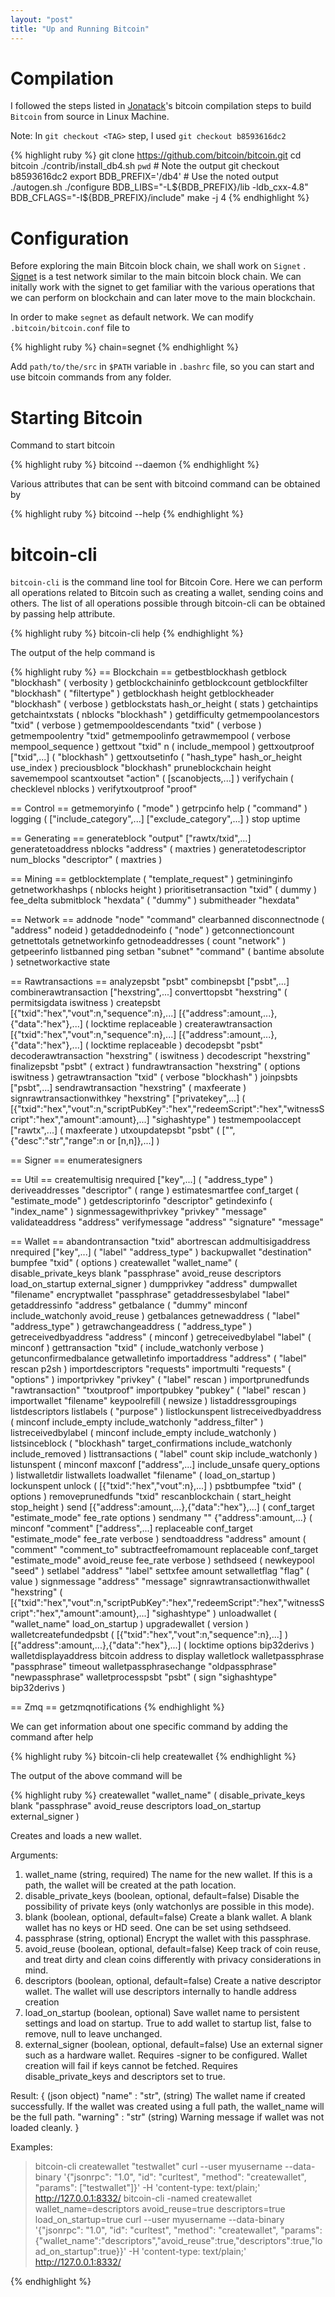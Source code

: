 ```yaml
---
layout: "post"
title: "Up and Running Bitcoin"
---
```


# __Compilation__

I followed the steps listed in [Jonatack]'s bitcoin compilation steps to build `Bitcoin` from source in Linux Machine. 

Note: In `git checkout <TAG>` step, I used `git checkout b8593616dc2`


{% highlight ruby %}
git clone https://github.com/bitcoin/bitcoin.git
cd bitcoin
./contrib/install_db4.sh `pwd` # Note the output
git checkout b8593616dc2
export BDB_PREFIX='<PATH-TO>/db4' # Use the noted output
./autogen.sh
./configure BDB_LIBS="-L${BDB_PREFIX}/lib -ldb_cxx-4.8" BDB_CFLAGS="-I${BDB_PREFIX}/include"
make -j 4
{% endhighlight %}

# __Configuration__

Before exploring the main Bitcoin block chain, we shall work on `Signet` . [Signet] is a test network similar to the main bitcoin block chain. We can initally work with the signet to get familiar with the various operations that we can perform on blockchain and can later move to the main blockchain.

In order to make `segnet` as default network. We can modify `.bitcoin/bitcoin.conf` file to 

{% highlight ruby %}
chain=segnet
{% endhighlight %}


Add `path/to/the/src` in `$PATH` variable in `.bashrc` file, so you can start and use bitcoin commands from any folder.

# __Starting Bitcoin__

Command to start bitcoin

{% highlight ruby %}
bitcoind --daemon
{% endhighlight %}

Various attributes that can be sent with bitcoind command can be obtained by

{% highlight ruby %}
bitcoind --help
{% endhighlight %}

# __bitcoin-cli__

`bitcoin-cli` is the command line tool for Bitcoin Core. Here we can perform all operations related to Bitcoin such as creating a wallet, sending coins and others. The list of all operations possible through bitcoin-cli can be obtained by passing help attribute.


{% highlight ruby %}
bitcoin-cli help
{% endhighlight %}

The output of the help command is

{% highlight ruby %}
== Blockchain ==
getbestblockhash
getblock "blockhash" ( verbosity )
getblockchaininfo
getblockcount
getblockfilter "blockhash" ( "filtertype" )
getblockhash height
getblockheader "blockhash" ( verbose )
getblockstats hash_or_height ( stats )
getchaintips
getchaintxstats ( nblocks "blockhash" )
getdifficulty
getmempoolancestors "txid" ( verbose )
getmempooldescendants "txid" ( verbose )
getmempoolentry "txid"
getmempoolinfo
getrawmempool ( verbose mempool_sequence )
gettxout "txid" n ( include_mempool )
gettxoutproof ["txid",...] ( "blockhash" )
gettxoutsetinfo ( "hash_type" hash_or_height use_index )
preciousblock "blockhash"
pruneblockchain height
savemempool
scantxoutset "action" ( [scanobjects,...] )
verifychain ( checklevel nblocks )
verifytxoutproof "proof"

== Control ==
getmemoryinfo ( "mode" )
getrpcinfo
help ( "command" )
logging ( ["include_category",...] ["exclude_category",...] )
stop
uptime

== Generating ==
generateblock "output" ["rawtx/txid",...]
generatetoaddress nblocks "address" ( maxtries )
generatetodescriptor num_blocks "descriptor" ( maxtries )

== Mining ==
getblocktemplate ( "template_request" )
getmininginfo
getnetworkhashps ( nblocks height )
prioritisetransaction "txid" ( dummy ) fee_delta
submitblock "hexdata" ( "dummy" )
submitheader "hexdata"

== Network ==
addnode "node" "command"
clearbanned
disconnectnode ( "address" nodeid )
getaddednodeinfo ( "node" )
getconnectioncount
getnettotals
getnetworkinfo
getnodeaddresses ( count "network" )
getpeerinfo
listbanned
ping
setban "subnet" "command" ( bantime absolute )
setnetworkactive state

== Rawtransactions ==
analyzepsbt "psbt"
combinepsbt ["psbt",...]
combinerawtransaction ["hexstring",...]
converttopsbt "hexstring" ( permitsigdata iswitness )
createpsbt [{"txid":"hex","vout":n,"sequence":n},...] [{"address":amount,...},{"data":"hex"},...] ( locktime replaceable )
createrawtransaction [{"txid":"hex","vout":n,"sequence":n},...] [{"address":amount,...},{"data":"hex"},...] ( locktime replaceable )
decodepsbt "psbt"
decoderawtransaction "hexstring" ( iswitness )
decodescript "hexstring"
finalizepsbt "psbt" ( extract )
fundrawtransaction "hexstring" ( options iswitness )
getrawtransaction "txid" ( verbose "blockhash" )
joinpsbts ["psbt",...]
sendrawtransaction "hexstring" ( maxfeerate )
signrawtransactionwithkey "hexstring" ["privatekey",...] ( [{"txid":"hex","vout":n,"scriptPubKey":"hex","redeemScript":"hex","witnessScript":"hex","amount":amount},...] "sighashtype" )
testmempoolaccept ["rawtx",...] ( maxfeerate )
utxoupdatepsbt "psbt" ( ["",{"desc":"str","range":n or [n,n]},...] )

== Signer ==
enumeratesigners

== Util ==
createmultisig nrequired ["key",...] ( "address_type" )
deriveaddresses "descriptor" ( range )
estimatesmartfee conf_target ( "estimate_mode" )
getdescriptorinfo "descriptor"
getindexinfo ( "index_name" )
signmessagewithprivkey "privkey" "message"
validateaddress "address"
verifymessage "address" "signature" "message"

== Wallet ==
abandontransaction "txid"
abortrescan
addmultisigaddress nrequired ["key",...] ( "label" "address_type" )
backupwallet "destination"
bumpfee "txid" ( options )
createwallet "wallet_name" ( disable_private_keys blank "passphrase" avoid_reuse descriptors load_on_startup external_signer )
dumpprivkey "address"
dumpwallet "filename"
encryptwallet "passphrase"
getaddressesbylabel "label"
getaddressinfo "address"
getbalance ( "dummy" minconf include_watchonly avoid_reuse )
getbalances
getnewaddress ( "label" "address_type" )
getrawchangeaddress ( "address_type" )
getreceivedbyaddress "address" ( minconf )
getreceivedbylabel "label" ( minconf )
gettransaction "txid" ( include_watchonly verbose )
getunconfirmedbalance
getwalletinfo
importaddress "address" ( "label" rescan p2sh )
importdescriptors "requests"
importmulti "requests" ( "options" )
importprivkey "privkey" ( "label" rescan )
importprunedfunds "rawtransaction" "txoutproof"
importpubkey "pubkey" ( "label" rescan )
importwallet "filename"
keypoolrefill ( newsize )
listaddressgroupings
listdescriptors
listlabels ( "purpose" )
listlockunspent
listreceivedbyaddress ( minconf include_empty include_watchonly "address_filter" )
listreceivedbylabel ( minconf include_empty include_watchonly )
listsinceblock ( "blockhash" target_confirmations include_watchonly include_removed )
listtransactions ( "label" count skip include_watchonly )
listunspent ( minconf maxconf ["address",...] include_unsafe query_options )
listwalletdir
listwallets
loadwallet "filename" ( load_on_startup )
lockunspent unlock ( [{"txid":"hex","vout":n},...] )
psbtbumpfee "txid" ( options )
removeprunedfunds "txid"
rescanblockchain ( start_height stop_height )
send [{"address":amount,...},{"data":"hex"},...] ( conf_target "estimate_mode" fee_rate options )
sendmany "" {"address":amount,...} ( minconf "comment" ["address",...] replaceable conf_target "estimate_mode" fee_rate verbose )
sendtoaddress "address" amount ( "comment" "comment_to" subtractfeefromamount replaceable conf_target "estimate_mode" avoid_reuse fee_rate verbose )
sethdseed ( newkeypool "seed" )
setlabel "address" "label"
settxfee amount
setwalletflag "flag" ( value )
signmessage "address" "message"
signrawtransactionwithwallet "hexstring" ( [{"txid":"hex","vout":n,"scriptPubKey":"hex","redeemScript":"hex","witnessScript":"hex","amount":amount},...] "sighashtype" )
unloadwallet ( "wallet_name" load_on_startup )
upgradewallet ( version )
walletcreatefundedpsbt ( [{"txid":"hex","vout":n,"sequence":n},...] ) [{"address":amount,...},{"data":"hex"},...] ( locktime options bip32derivs )
walletdisplayaddress bitcoin address to display
walletlock
walletpassphrase "passphrase" timeout
walletpassphrasechange "oldpassphrase" "newpassphrase"
walletprocesspsbt "psbt" ( sign "sighashtype" bip32derivs )

== Zmq ==
getzmqnotifications
{% endhighlight %}

We can get information about one specific command by adding the command after help

{% highlight ruby %}
bitcoin-cli help createwallet
{% endhighlight %}

The output of the above command will be

{% highlight ruby %}
createwallet "wallet_name" ( disable_private_keys blank "passphrase" avoid_reuse descriptors load_on_startup external_signer )

Creates and loads a new wallet.

Arguments:
1. wallet_name             (string, required) The name for the new wallet. If this is a path, the wallet will be created at the path location.
2. disable_private_keys    (boolean, optional, default=false) Disable the possibility of private keys (only watchonlys are possible in this mode).
3. blank                   (boolean, optional, default=false) Create a blank wallet. A blank wallet has no keys or HD seed. One can be set using sethdseed.
4. passphrase              (string, optional) Encrypt the wallet with this passphrase.
5. avoid_reuse             (boolean, optional, default=false) Keep track of coin reuse, and treat dirty and clean coins differently with privacy considerations in mind.
6. descriptors             (boolean, optional, default=false) Create a native descriptor wallet. The wallet will use descriptors internally to handle address creation
7. load_on_startup         (boolean, optional) Save wallet name to persistent settings and load on startup. True to add wallet to startup list, false to remove, null to leave unchanged.
8. external_signer         (boolean, optional, default=false) Use an external signer such as a hardware wallet. Requires -signer to be configured. Wallet creation will fail if keys cannot be fetched. Requires disable_private_keys and descriptors set to true.

Result:
{                       (json object)
  "name" : "str",       (string) The wallet name if created successfully. If the wallet was created using a full path, the wallet_name will be the full path.
  "warning" : "str"     (string) Warning message if wallet was not loaded cleanly.
}

Examples:
> bitcoin-cli createwallet "testwallet"
> curl --user myusername --data-binary '{"jsonrpc": "1.0", "id": "curltest", "method": "createwallet", "params": ["testwallet"]}' -H 'content-type: text/plain;' http://127.0.0.1:8332/
> bitcoin-cli -named createwallet wallet_name=descriptors avoid_reuse=true descriptors=true load_on_startup=true
> curl --user myusername --data-binary '{"jsonrpc": "1.0", "id": "curltest", "method": "createwallet", "params": {"wallet_name":"descriptors","avoid_reuse":true,"descriptors":true,"load_on_startup":true}}' -H 'content-type: text/plain;' http://127.0.0.1:8332/

{% endhighlight %}


[Jonatack]: https://jonatack.github.io/articles/how-to-compile-bitcoin-core-and-run-the-tests
[Signet]: https://en.bitcoin.it/wiki/Signet